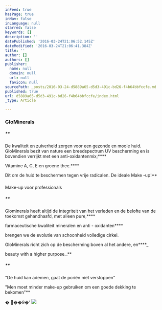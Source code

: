```yaml
---
inFeed: true
hasPage: true
inNav: false
inLanguage: null
starred: false
keywords: []
description: ''
datePublished: '2016-03-24T21:06:52.145Z'
dateModified: '2016-03-24T21:06:41.384Z'
title: ''
author: []
authors: []
publisher:
  name: null
  domain: null
  url: null
  favicon: null
sourcePath: _posts/2016-03-24-d5889a65-d5d3-491c-bd26-f4b64bbfccfe.md
published: true
url: d5889a65-d5d3-491c-bd26-f4b64bbfccfe/index.html
_type: Article

---
```

### GloMinerals

##### **

De
kwaliteit en zuiverheid zorgen voor een gezonde en mooie huid. GloMinerals
bezit van nature een breedspectrum UV bescherming en is bovendien verrijkt met
een anti-oxidantenmix;****

Vitamine A, C, E en groene thee.****

Dit om de huid te beschermen
tegen vrije radicalen. De ideale Make -up!**

### 

Make-up voor professionals

##### **

Glominerals
heeft altijd de integriteit van het verleden en de belofte van de toekomst
gehandhaafd, met alleen pure,****

farmaceutische kwaliteit mineralen en anti -
oxidanten****

brengen
we de evolutie van schoonheid volledige cirkel.  
  

GloMinerals richt zich op de bescherming boven al het andere, en****_

beauty with a higher purpose._**

##### **

"De
huid kan ademen, gaat de poriën niet verstoppen"  
  

"Men moet minder make-up gebruiken om een goede dekking te bekomen"**

�
��9�'
![](https://the-grid-user-content.s3-us-west-2.amazonaws.com/d8600b24-2f32-4021-9084-1a41fb0b64f0.jpg)
